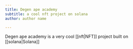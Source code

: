 ```yaml
---
title: Degen ape academy
subtitle: a cool nft project on solana
author: author name

---
```



Degen ape academy is a very cool [[nft|NFT]] project built on [[solana|Solana]]